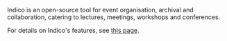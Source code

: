 Indico is an open-source tool for event organisation, archival and collaboration, catering to lectures, meetings, workshops and conferences.

For details on Indico's features, see [this page](https://getindico.io/features/).

